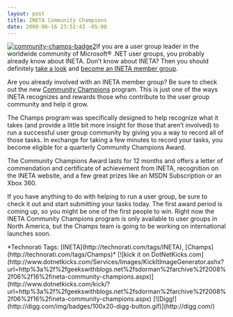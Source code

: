 ```yaml
---
layout: post
title: INETA Community Champions
date: 2008-06-16 23:52:43 -05:00
---
```


[![community-champs-badge2](http://gwb.blob.core.windows.net/sdorman/WindowsLiveWriter/88553e11e728_13863/community-champs-badge2_thumb.png "community-champs-badge2")](http://gwb.blob.core.windows.net/sdorman/WindowsLiveWriter/88553e11e728_13863/community-champs-badge2_2.png)If you are a user group leader in the worldwide community of Microsoft® .NET user groups, you probably already know about INETA. Don’t know about INETA? Then you should definitely [take a look](http://www.ineta.org/About.aspx) and [become an INETA member group](http://www.ineta.org/BecomeAMember.aspx).

Are you already involved with an INETA member group? Be sure to check out the new [Community Champions](http://www.ineta.org/Champions/CommunityChampionInfo.aspx) program. This is just one of the ways INETA recognizes and rewards those who contribute to the user group community and help it grow. 

The Champs program was specifically designed to help recognize what it takes (and provide a little bit more insight for those that aren’t involved) to run a successful user group community by giving you a way to record all of those tasks. In exchange for taking a few minutes to record your tasks, you become eligible for a quarterly Community Champions Award.

The Community Champions Award lasts for 12 months and offers a letter of commendation and certificate of achievement from INETA, recognition on the INETA website, and a few great prizes like an MSDN Subscription or an Xbox 360.

If you have anything to do with helping to run a user group, be sure to check it out and start submitting your tasks today. The first award period is coming up, so you might be one of the first people to win. Right now the INETA Community Champions program is only available to user groups in North America, but the Champs team is going to be working on international launches soon.


<div class="wlWriterSmartContent" id="scid:0767317B-992E-4b12-91E0-4F059A8CECA8:fbb9b548-3d9f-4872-8662-79386827fd18" style="PADDING-RIGHT: 0px; DISPLAY: inline; PADDING-LEFT: 0px; FLOAT: none; PADDING-BOTTOM: 0px; MARGIN: 0px; PADDING-TOP: 0px">*Technorati Tags: [INETA](http://technorati.com/tags/INETA), [Champs](http://technorati.com/tags/Champs)*</div>



<div class="wlWriterSmartContent" style="PADDING-RIGHT: 0px; DISPLAY: inline; PADDING-LEFT: 0px; FLOAT: none; PADDING-BOTTOM: 0px; MARGIN: 0px; PADDING-TOP: 0px"></div>
[![kick it on DotNetKicks.com](http://www.dotnetkicks.com/Services/Images/KickItImageGenerator.ashx?url=http%3a%2f%2fgeekswithblogs.net%2fsdorman%2farchive%2f2008%2f06%2f16%2fineta-community-champions.aspx)](http://www.dotnetkicks.com/kick/?url=http%3a%2f%2fgeekswithblogs.net%2fsdorman%2farchive%2f2008%2f06%2f16%2fineta-community-champions.aspx) [![Digg!](http://digg.com/img/badges/100x20-digg-button.gif)](http://digg.com/)

